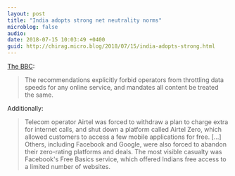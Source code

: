 ```yaml
---
layout: post
title: "India adopts strong net neutrality norms"
microblog: false
audio: 
date: 2018-07-15 10:03:49 +0400
guid: http://chirag.micro.blog/2018/07/15/india-adopts-strong.html
---
```

[The BBC](https://www.bbc.co.uk/news/world-asia-india-44796436): 

> The recommendations explicitly forbid operators from throttling data speeds for any online service, and mandates all content be treated the same.


Additionally:
> Telecom operator Airtel was forced to withdraw a plan to charge extra for internet calls, and shut down a platform called Airtel Zero, which allowed customers to access a few mobile applications for free.
> [...]
> Others, including Facebook and Google, were also forced to abandon their zero-rating platforms and deals. The most visible casualty was Facebook's Free Basics service, which offered Indians free access to a limited number of websites.

